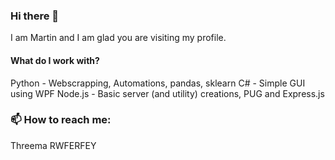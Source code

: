 ### Hi there 👋
I am Martin and I am glad you are visiting my profile. 

#### What do I work with?
Python - Webscrapping, Automations, pandas, sklearn
C# - Simple GUI using WPF
Node.js - Basic server (and utility) creations, PUG and Express.js


### 📫 How to reach me: 
Threema RWFERFEY

<!--
**ridlees/ridlees** is a ✨ _special_ ✨ repository because its `README.md` (this file) appears on your GitHub profile.

Here are some ideas to get you started:

- 🔭 I’m currently working on ...
- 🌱 I’m currently learning ...
- 👯 I’m looking to collaborate on ...
- 🤔 I’m looking for help with ...
- 💬 Ask me about ...
- 📫 How to reach me: ...
- 😄 Pronouns: ...
- ⚡ Fun fact: ...
-->
